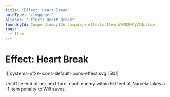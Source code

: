 ```yaml
---
title: "Effect: Heart Break"
noteType: ":luggage:"
aliases: "Effect: Heart Break"
foundryId: Compendium.pf2e.campaign-effects.Item.W8MD8WCjVC4pLlqn
tags:
  - Item
---
```


# Effect: Heart Break
![[systems-pf2e-icons-default-icons-effect.svg|150]]

Until the end of her next turn, each enemy within 60 feet of Narcela takes a -1 item penalty to Will saves.
